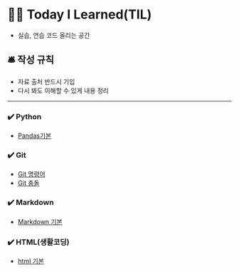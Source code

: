 # :surfing_man: Today I Learned(TIL)
- 실습, 연습 코드 올리는 공간
## :bellhop_bell: 작성 규칙
- 자료 출처 반드시 기입
- 다시 봐도 이해할 수 있게 내용 정리
---
### :heavy_check_mark: Python
- [Pandas기본](https://github.com/PHJoon/TIL/blob/master/Pandas/pandas.md)

### :heavy_check_mark: Git
- [Git 명령어](https://github.com/PHJoon/TIL/blob/master/Git/git-02.md)
- [Git 충돌](https://github.com/PHJoon/TIL/blob/master/Git/git_conflict.md)

### :heavy_check_mark: Markdown
- [Markdown 기본](https://github.com/PHJoon/TIL/blob/master/Markdown/markdown.md)

### :heavy_check_mark: HTML(생활코딩)
- [html 기본](https://github.com/PHJoon/TIL/blob/master/html)
